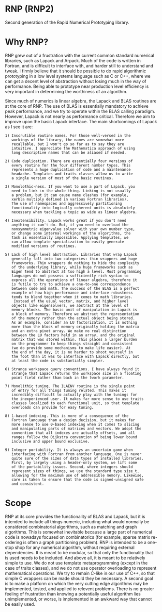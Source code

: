 RNP (RNP2)
===
Second generation of the Rapid Numerical Prototyping library.

Why RNP?
========
RNP grew out of a frustration with the current common standard
numerical libraries, such as Lapack and Arpack. Much of the
code is written in Fortran, and is difficult to interface with,
and harder still to understand and tweak. I firmly believe that
it should be possible to do rapid algorithmic prototyping in a
low level systems language such as C or C++, where we can get
a decent level of abstraction without losing much in the way
of performance. Being able to prototype near production level
efficiency is very important in determining the worthiness of
an algorithm.

Since much of numerics is linear algebra, the Lapack and BLAS
routines are at the core of RNP. The use of BLAS is essentially
mandatory to achieve peak performance, and we try to operate
within the BLAS calling paradigm. However, Lapack is not nearly
as performance critical. Therefore we aim to improve upon the
basic Lapack interface. The main shortcomings of Lapack as I
see it are:

	1) Inscrutible routine names. For those well-versed in the
	   workings of the library, the names are somewhat more
	   recallable, but I won't go so far as to say they are
	   intuitive. I appreciate the Mathematica approach of using
	   long descriptive names that can be aliased if needed.

	2) Code duplication. There are essentially four versions of
	   every routine for the four different number types. This
	   represents a huge duplication of code and a maintenance
	   headache. Templates and traits classes allow us to write
	   a single version of most of the basic routines.
	
	3) Monolothic-ness. If you want to use a part of Lapack, you
	   need to link in the whole thing. Linking is not usually
	   a problem, but it can cause name clashes (for example,
	   xerbla multiply defined in various Fortran libraries).
	   The use of namespaces and aggressively partitioning
	   functionality into logically coherent units is absolutely
	   necessary when tackling a topic as wide as linear algebra.
	
	4) Inextensibility. Lapack works great if you don't need
	   anything it can't do. But, if you need to overload the
	   nonsymmetric eigenvalue solver with your own number type,
	   or change some internal workings of the algorithms, the
	   task is essentially impossible. Applying templates, we
	   can allow template specialization to easily generate
	   modified versions of routines.
	
	5) Lack of high level abstraction. Libraries that wrap Lapack
	   generally fall into two categories: thin wrappers and huge
	   frameworks. Thin wrappers do nothing to hide the complexity
	   of the underlying library, while huge frameworks such as
	   Eigen tend to abstract at too high a level. Most programming
	   languages do not possess a sufficiently rich syntax to
	   express all the operations of linear algebra, therefore it
	   is futile to try to achieve a one-to-one correspondence
	   between code and math. The success of the BLAS is a perfect
	   example of how high performance and interface robustness
	   tends to blend together when it comes to math libraries.
	    Instead of the usual vector, matrix, and higher level
	   objects like eigensolvers, we abstract at the level of
	   memory blocks. The basic unit of manipulation in Lapack is
	   a block of memory. Therefore we abstract the representation
	   of the memory rather than the actual object being stored.
	   As an example, consider an LU factorization. It is nothing
	   more than the block of memory originally holding the matrix
	   and an extra pivot array. We make no real distinction
	   between the LU factors held in an array, and the original
	   matrix that was stored within. This places a larger burden
	   on the programmer to keep things straight and consistent
	   (we do provide some mechanisms to make life easier). At
	   the end of the day, it is no harder to shoot yourself in
	   the foot than it was to interface with Lapack directly, but
	   at least the code is substantially simpler.

	6) Strange workspace query conventions. I have always found it
	   strange that Lapack returns the workspace size in a floating
	   point field rather than back in the lwork parameter.

	7) Monolithic tuning. The ILAENV routine is the single point
	   of entry for all things tuning related. This makes it
	   incredibly difficult to actually play with the tunings for
	   the inexperienced user. It makes far more sense to use traits
	   classes localized to each functional unit, so that template
	   overloads can provide for easy tuning.
	
	8) 1-based indexing. This is more of a consequence of the
	   Fortran language than a design decision, but it makes far
	   more sense to use 0-based indexing when it comes to slicing
	   and manipulating parts of matrices and vectors. We adopt the
	   convention that all indexes are actually offsets, and all
	   ranges follow the Dijkstra convention of being lower bound
	   inclusive and upper bound exclusive.

	9) Integer portability. It is always an uncertain game when
	   interfacing with Fortran from another language. One is never
	   quite sure of the sizes of data types of installed libraries.
	   First, by largely using a header-only system, we lift some
	   of the portability issues. Second, where integers should
	   represent sizes of things, we use the standard type size_t,
	   allowing for the maximum use of addressible memory. Likewise,
	   care is taken to ensure that the code is signed-unsigned safe
	   and consistent.

Scope
=====
RNP at its core provides the functionality of BLAS and Lapack, but
it is intended to include all things numeric, including what would
normally be considered combinatorial algorithms, such as matching
and graph algorithms. This is somewhat inevitable because a large
part of numerical code is nowadays focused on combinatorics (for
example, sparse matrix re-ordering is often a graph partitioning
problem). RNP is intended to be a one-stop shop for any numerical
algorithm, without requiring external dependencies. It is meant to
be modular, so that only the functionality that is used needs to
be included. And above all, it is meant to be relatively simple to
use. We do not use template metaprogramming (except in the case of
traits classes), and we do not use operator overloading to
represent mathematical operations. We try to remain C-like in our
use of C++, so that simple C wrappers can be made should they be
necessary.
 A second goal is to make a platform on which the very cutting edge
algorithms may be implemented, tested, and applied to relevent
problems. There is no greater feeling of frustration than knowing
a potentially useful algorithm lies unimplemented, or worse, is
implemented in an awkward way that cannot be easily used.
